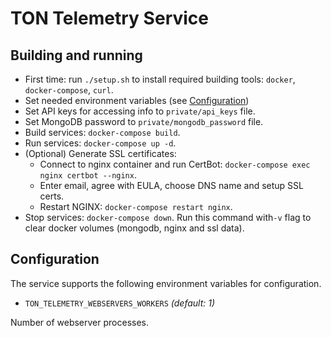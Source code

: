 # TON Telemetry Service
## Building and running

  - First time: run `./setup.sh` to install required building tools: `docker`, `docker-compose`, `curl`.
  - Set needed environment variables (see [Configuration](#Configuration))
  - Set API keys for accessing info to `private/api_keys` file.
  - Set MongoDB password to `private/mongodb_password` file.
  - Build services: `docker-compose build`.
  - Run services: `docker-compose up -d`.
  - (Optional) Generate SSL certificates: 
    - Connect to nginx container and run CertBot: `docker-compose exec nginx certbot --nginx`.
    - Enter email, agree with EULA, choose DNS name and setup SSL certs.
    - Restart NGINX: `docker-compose restart nginx`.
   - Stop services: `docker-compose down`. Run this command with`-v` flag to clear docker volumes (mongodb, nginx and ssl data).

## Configuration

The service supports the following environment variables for configuration.

- `TON_TELEMETRY_WEBSERVERS_WORKERS` *(default: 1)*

Number of webserver processes.